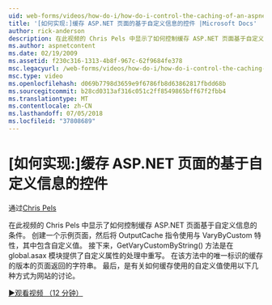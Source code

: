 ```yaml
---
uid: web-forms/videos/how-do-i/how-do-i-control-the-caching-of-an-aspnet-page-based-upon-custom-information
title: '[如何实现:]缓存 ASP.NET 页面的基于自定义信息的控件 |Microsoft Docs'
author: rick-anderson
description: 在此视频的 Chris Pels 中显示了如何控制缓存 ASP.NET 页面基于自定义信息的条件。 创建一个示例页面，然后 O....
ms.author: aspnetcontent
ms.date: 02/19/2009
ms.assetid: f230c316-1313-4b8f-967c-62f9684fe378
msc.legacyurl: /web-forms/videos/how-do-i/how-do-i-control-the-caching-of-an-aspnet-page-based-upon-custom-information
msc.type: video
ms.openlocfilehash: d069b7798d3659e9f6786fb8d63862817fbdd68b
ms.sourcegitcommit: b28cd0313af316c051c2ff8549865bff67f2fbb4
ms.translationtype: MT
ms.contentlocale: zh-CN
ms.lasthandoff: 07/05/2018
ms.locfileid: "37808689"
---
```

<a name="how-do-i-control-the-caching-of-an-aspnet-page-based-upon-custom-information"></a>[如何实现:]缓存 ASP.NET 页面的基于自定义信息的控件
====================
通过[Chris Pels](https://twitter.com/chrispels)

在此视频的 Chris Pels 中显示了如何控制缓存 ASP.NET 页面基于自定义信息的条件。 创建一个示例页面，然后将 OutputCache 指令使用与 VaryByCustom 特性，其中包含自定义值。 接下来，GetVaryCustomByString() 方法是在 global.asax 模块提供了自定义属性的处理中重写。 在该方法中的唯一标识的缓存的版本的页面返回的字符串。 最后，是有关如何缓存使用的自定义值使用以下几种方式为网站的讨论。

[&#9654;观看视频 （12 分钟）](https://channel9.msdn.com/Blogs/ASP-NET-Site-Videos/how-do-i-control-the-caching-of-an-aspnet-page-based-upon-custom-information)
